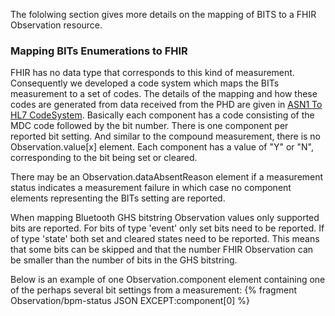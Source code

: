The fololwing section gives more details on the mapping of BITS to a FHIR Observation resource.

### Mapping BITs Enumerations to FHIR
FHIR has no data type that corresponds to this kind of measurement. Consequently we developed a code system which maps the BITs measurement to a set of codes. The details of the mapping and how these codes are generated from data received from the PHD are given in [ASN1 To HL7 CodeSystem](CodeSystem-ASN1ToHL7.html). Basically each component has a code consisting of the MDC code followed by the bit number. There is one component per reported bit setting. And similar to the compound measurement, there is no Observation.value[x] element. Each component has a value of "Y" or "N", corresponding to the bit being set or cleared.

There may be an Observation.dataAbsentReason element if a measurement status indicates a measurement failure in which case no component elements representing the BITs setting are reported. 

When mapping Bluetooth GHS bitstring Observation values only supported bits are reported. For bits of type 'event' only set bits need to be reported. If of type 'state' both set and cleared states need to be reported. This means that some bits can be skipped and that the number FHIR Observation can be smaller than the number of bits in the GHS bitstring.

Below is an example of one Observation.component element containing one of the perhaps several bit settings from a measurement:
{% fragment Observation/bpm-status JSON EXCEPT:component[0] %}



